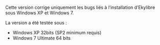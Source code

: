 Cette version corrige uniquement les bugs liés à l’installation d’Ekylibre sous Windows XP et Windows 7.

La version a été testée sous :

  - Windows XP 32bits (SP2 minimum requis)
  - Windows 7 Ultimate 64 bits

